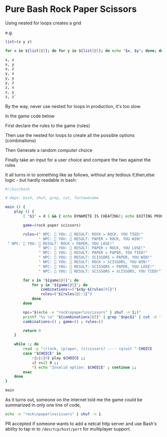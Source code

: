 # Pure Bash Rock Paper Scissors

Using nested for loops creates a grid

e.g.

```bash
list=(x y z)

for x in ${list[@]}; do for y in ${list[@]}; do echo "$x, $y"; done; done

x, x
x, y
x, z
y, x
y, y
y, z
z, x
z, y
z, z`
```

By the way, never use nested for loops in production, it's too slow.

In the game code below

First declare the rules to the game (rules)

Then use the nested for loops to create all the possible options (combinations)

Then Generate a random computer choice

Finally take an input for a user choice and compare the two against the rules

It all turns in to something like as follows, without any tedious if,then,else logic - but hardly readable in bash:

```bash
#!/bin/bash

# deps: bash, shuf, grep, cut, fontawesome

main () {
    play () {
        [ "$1" = d ] && { echo DYNAMITE IS CHEATING!; echo EXITING PROGRAM! CHEATER!; exit 1; }

        game=(rock paper scissors)

        rules=(" NPC:  YOU:  RESULT: ROCK = ROCK, YOU TIED!"
               " NPC:  YOU:  RESULT: PAPER > ROCK, YOU WIN!"
 " NPC:  YOU:  RESULT: ROCK > PAPER, YOU LOSE!"
               " NPC:  YOU:  RESULT: PAPER > ROCK, YOU LOSE!"
               " NPC:  YOU:  RESULT: PAPER = PAPER, YOU TIED!"
               " NPC:  YOU:  RESULT: SCISSORS > PAPER, YOU WIN!"
               " NPC:  YOU:  RESULT: ROCK > SCISSORS, YOU WIN!"
               " NPC:  YOU:  RESULT: SCISSORS > PAPER, YOU LOSE!"
               " NPC:  YOU:  RESULT: SCISSORS = SCISSORS, YOU TIED!")

        for x in "${game[@]}"; do
            for y in "${game[@]}"; do
                combinations+=("$x$y-${rules[0]}")
                rules=("${rules[@]:1}")
            done
        done

        npc="$(echo -e "rock\npaper\nscissors" | shuf -n 1;)"
        printf "%s \n" "${combinations[@]}" | grep "$npc$1" | cut -d '-' -f 2
        combinations=() ; game=() ; rules=()

        return 0
    }

    while :; do
        read -p "(r)ock, (p)aper, (s)cissors? ---- (q)uit " CHOICE
        case "$CHOICE" in
            r|p|s|d) play $CHOICE ;;
            q) exit 0 ;;
            *) echo "Invalid option: $CHOICE" ; continue ;;
        esac
    done
}

main
````

As it turns out, someone on the internet told me the game could be summarized in only one line of code,

```bash
echo -e "rock\npaper\nscissors" | shuf -n 1
```

PR accepted if someone wants to add a netcat http server and use Bash's ability to tap in to `/dev/tcp/host/port` for multiplayer support.
